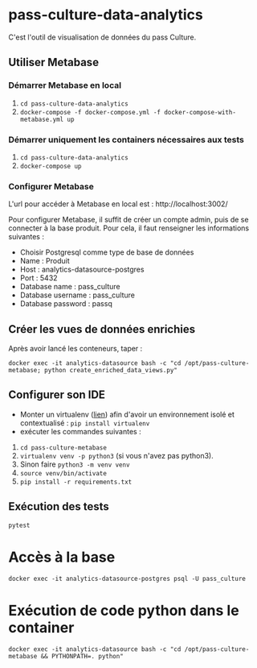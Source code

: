 # pass-culture-data-analytics

C'est l'outil de visualisation de données du pass Culture.

## Utiliser Metabase
### Démarrer Metabase en local
1. `cd pass-culture-data-analytics`
2. `docker-compose -f docker-compose.yml -f docker-compose-with-metabase.yml up`

### Démarrer uniquement les containers nécessaires aux tests
1. `cd pass-culture-data-analytics`
2. `docker-compose up`


### Configurer Metabase
L'url pour accéder à Metabase en local est : http://localhost:3002/

Pour configurer Metabase, il suffit de créer un compte admin, puis de se connecter à la base produit. Pour cela, il faut renseigner les informations suivantes :
- Choisir Postgresql comme type de base de données
- Name : Produit
- Host : analytics-datasource-postgres
- Port : 5432
- Database name : pass_culture
- Database username : pass_culture
- Database password : passq

## Créer les vues de données enrichies
Après avoir lancé les conteneurs, taper :

`docker exec -it analytics-datasource bash -c "cd /opt/pass-culture-metabase; python create_enriched_data_views.py"`

## Configurer son IDE
- Monter un virtualenv ([lien](https://python-guide-pt-br.readthedocs.io/fr/latest/dev/virtualenvs.html)) afin d'avoir un environnement isolé et contextualisé : `pip install virtualenv`
- exécuter les commandes suivantes :
1. `cd pass-culture-metabase`
2. `virtualenv venv -p python3` (si vous n'avez pas python3). 
3. Sinon faire `python3 -m venv venv`
4. `source venv/bin/activate`
5. `pip install -r requirements.txt`

## Exécution des tests
`pytest`

# Accès à la base
`docker exec -it analytics-datasource-postgres psql -U pass_culture`

# Exécution de code python dans le container
 `docker exec -it analytics-datasource bash -c "cd /opt/pass-culture-metabase && PYTHONPATH=. python"`